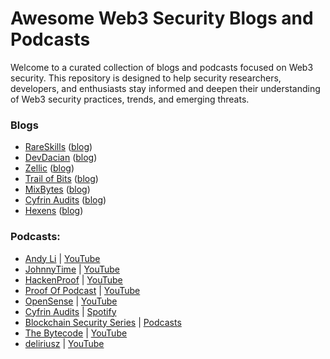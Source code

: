 # Awesome Web3 Security Blogs and Podcasts

Welcome to a curated collection of blogs and podcasts focused on Web3 security. This repository is designed to help security researchers, developers, and enthusiasts stay informed and deepen their understanding of Web3 security practices, trends, and emerging threats.

### Blogs

- [RareSkills](https://x.com/RareSkills_io) ([blog](rareskills.io/blog))
- [DevDacian](https://x.com/DevDacian) ([blog](https://dacian.me/))
- [Zellic](https://x.com/zellic_io) ([blog](https://www.zellic.io/blog/))
- [Trail of Bits](https://x.com/trailofbits) ([blog](https://blog.trailofbits.com/))
- [MixBytes](https://x.com/MixBytes) ([blog](https://mixbytes.io/blog))
- [Cyfrin Audits](https://x.com/CyfrinAudits) ([blog](https://www.cyfrin.io/blog))
- [Hexens](https://x.com/hexensio) ([blog](https://hexens.io/blog))

### Podcasts:

- [Andy Li](https://x.com/andyfeili) | [YouTube](https://www.youtube.com/andyli)
- [JohnnyTime](https://x.com/RealJohnnyTime) | [YouTube](https://www.youtube.com/JohnnyTime)
- [HackenProof](https://x.com/HackenProof) | [YouTube](https://www.youtube.com/@hackenproof)
- [Proof Of Podcast](https://x.com/ProofOf_Podcast) | [YouTube](https://www.youtube.com/@ProofOfPodcast)
- [OpenSense](https://x.com/opensensepw) | [YouTube](https://www.youtube.com/@opensensepw)
- [Cyfrin Audits](https://x.com/CyfrinAudits) | [Spotify](https://open.spotify.com/show/45aUdY9eDwYyE9EZzPaig4)
- [Blockchain Security Series](https://x.com/SecuritySeries) | [Podcasts](https://linktr.ee/blockchainss)
- [The Bytecode](https://x.com/the_bytecode) | [YouTube](https://www.youtube.com/@shafu0x)
- [deliriusz](https://x.com/deliriusz_eth) | [YouTube](https://www.youtube.com/@deliriusz)
